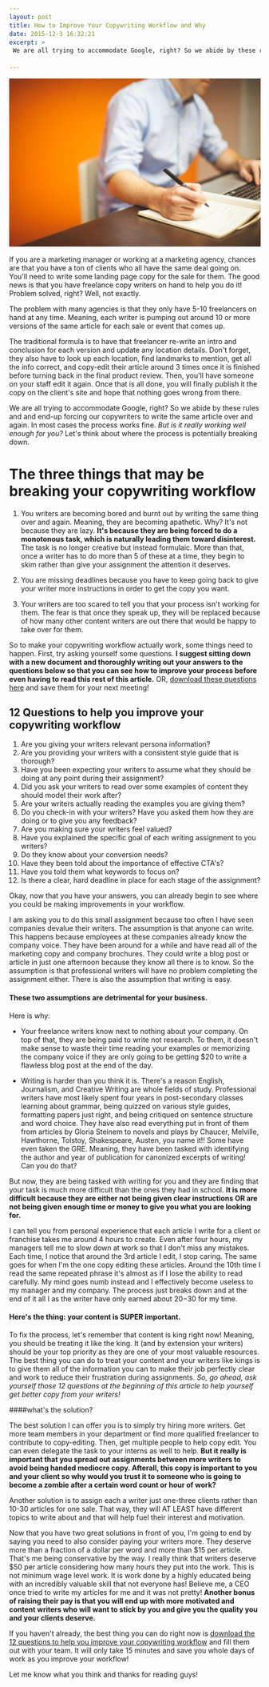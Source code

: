 ```yaml
---
layout: post
title: How to Improve Your Copywriting Workflow and Why
date: 2015-12-3 16:32:21
excerpt: >
 We are all trying to accommodate Google, right? So we abide by these rules and and end-up forcing our copywriters to write the same article over and again. In most cases the process works fine. But is it really working well enough for you?

---
```

![Improve Your Copywriting Workflow](/assets/copywriter.jpg)

If you are a marketing manager or working at a marketing agency, chances are that you have a ton of clients who all have the same deal going on. You'll need to write some landing page copy for the sale for them. The good news is that you have freelance copy writers on hand to help you do it! Problem solved, right? Well, not exactly.

The problem with many agencies is that they only have 5-10 freelancers on hand at any time. Meaning, each writer is pumping out around 10 or more versions of the same article for each sale or event that comes up.

The traditional formula is to have that freelancer re-write an intro and conclusion for each version and update any location details. Don't forget, they also have to look up each location, find landmarks to mention, get all the info correct, and copy-edit their article around 3 times once it is finished before turning back in the final product review. Then, you'll have someone on your staff edit it again. Once that is all done, you will finally publish it the copy on the client's site and hope that nothing goes wrong from there.

We are all trying to accommodate Google, right? So we abide by these rules and and end-up forcing our copywriters to write the same article over and again. In most cases the process works fine. *But is it really working well enough for you?* Let's think about where the process is potentially breaking down.


# The three things that may be breaking your copywriting workflow

1) You writers are becoming bored and burnt out by writing the same thing over and again. Meaning, they are becoming apathetic. Why? It's not because they are lazy. **It's because they are being forced to do a monotonous task, which is naturally leading them toward disinterest.** The task is no longer creative but instead formulaic.  More than that, once a writer has to do more than 5 of these at a time, they begin to skim rather than give your assignment the attention it deserves.

2) You are missing deadlines because you have to keep going back to give your writer more instructions in order to get the copy you want.

3) Your writers are too scared to tell you that your process isn't working for them. The fear is that once they speak up, they will be replaced because of how many other content writers are out there that would be happy to take over for them.   


So to make your copywriting workflow actually work, some things need to happen. First, try asking yourself some questions. **I suggest sitting down with a new document and thoroughly writing out your answers to the questions below so that you can see how to improve your process before even having to read this rest of this article.** OR, [download these questions here](/downloads/questionstoHelpYouImproveYourCopyWritingWorkflow.pdf) and save them for your next meeting!

## 12 Questions to help you improve your copywriting workflow

1. Are you giving your writers relevant persona information?
2. Are you providing your writers with a consistent style guide that is thorough?
3. Have you been expecting your writers to assume what they should be doing at any point during their assignment?
4. Did you ask your writers to read over some examples of content they should model their work after?
5. Are your writers actually reading the examples you are giving them?
6. Do you check-in with your writers? Have you asked them how they are doing or to give you any feedback?
7. Are you making sure your writers feel valued?
8. Have you explained the specific goal of each writing assignment to you writers?
9. Do they know about your conversion needs?
10. Have they been told about the importance of effective CTA's?
11. Have you told them what keywords to focus on?
12. Is there a clear, hard deadline in place for each stage of the assignment?

Okay, now that you have your answers, you can already begin to see where you could be making improvements in your workflow.

I am asking you to do this small assignment because too often I have seen companies devalue their writers. The assumption is that anyone can write. This happens because employees at these companies already know the company voice. They have been around for a while and have read all of the marketing copy and company brochures. They could write a blog post or article in just one afternoon because they know all there is to know. So the assumption is that professional writers will have no problem completing the assignment either. There is also the assumption that writing is easy.


#### These two assumptions are detrimental for your business.

Here is why:

- Your freelance writers know next to nothing about your company. On top of that, they are being paid to write not research. To them, it doesn't make sense to waste their time reading your examples or memorizing the company voice if they are only going to be getting $20 to write a flawless blog post at the end of the day.

- Writing is harder than you think it is. There's a reason English, Journalism, and Creative Writing are whole fields of study. Professional writers have most likely spent four years in post-secondary classes learning about grammar, being quizzed on various style guides, formatting papers just right, and being critiqued on sentence structure and word choice. They have also read everything put in front of them from articles by Gloria Steinem to novels and plays by Chaucer, Melville, Hawthorne, Tolstoy, Shakespeare, Austen, you name it!! Some have even taken the GRE. Meaning, they have been tasked with identifying the author and year of publication for canonized excerpts of writing! Can you do that?

But now, they are being tasked with writing for you and they are finding that your task is much more difficult than the ones they had in school. **It is more difficult because they are either not being given clear instructions OR are not being given enough time or money to give you what you are looking for.**

I can tell you from personal experience that each article I write for a client or franchise takes me around 4 hours to create. Even after four hours, my managers tell me to slow down at work so that I don't miss any mistakes. Each time, I notice that around the 3rd article I edit, I stop caring. The same goes for when I'm the one copy editing these articles. Around the 10th time I read the same repeated phrase it's almost as if I lose the ability to read carefully. My mind goes numb instead and I effectively become useless to my manager and my company. The process just breaks down and at the end of it all I as the writer have only earned about $20-$30 for my time.


#### Here's the thing: your content is SUPER important.

To fix the process, let's remember that content is king right now! Meaning, you should be treating it like the king. It (and by extension your writers) should be your top priority as they are one of your most valuable resources. The best thing you can do to treat your content and your writers like kings is to give them all of the information you can to make their job perfectly clear and work to reduce their frustration during assignments. *So, go ahead, ask yourself those 12 questions at the beginning of this article to help yourself get better copy from your writers!*


####what's the solution?

The best solution I can offer you is to simply try hiring more writers. Get more team members in your department or find more qualified freelancer to contribute to copy-editing. Then, get multiple people to help copy edit. You can even delegate the task to your interns as well to help. **But it really is important that you spread out assignments between more writers to avoid being handed mediocre copy.  Afterall, this copy is important to you and your client so why would you trust it to someone who is going to become a zombie after a certain word count or hour of work?**

Another solution is to assign each a writer just one-three clients rather than 10-30 articles for one sale. That way, they will AT LEAST have different topics to write about and that will help fuel their interest and motivation.

Now that you have two great solutions in front of you, I'm going to end by saying you need to also consider paying your writers more. They deserve more than a fraction of a dollar per word and more than $15 per article. That's me being conservative by the way. I really think that writers deserve $50 per article considering how many hours they put into the work. This is not minimum wage level work. It is work done by a highly educated being with an incredibly valuable skill that not everyone has! Believe me, a CEO once tried to write my articles for me and it was not pretty! **Another bonus of raising their pay is that you will end up with more motivated and content writers who will want to stick by you and give you the quality you and your clients deserve.**

If you haven't already, the best thing you can do right now is [download the 12 questions to help you improve your copywriting workflow](/downloads/questionstoHelpYouImproveYourCopyWritingWorkflow.pdf) and fill them out with your team. It will only take 15 minutes and save you whole days of work as you improve your workflow!

Let me know what you think and thanks for reading guys!
